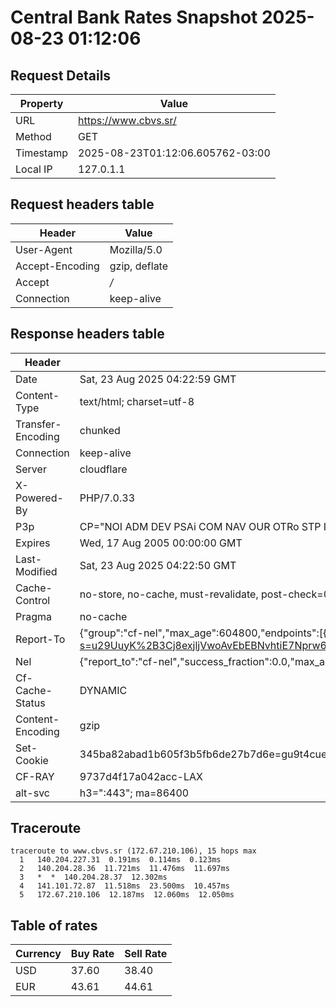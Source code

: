 # Central Bank Rates Snapshot 2025-08-23 01:12:06
## Request Details

| Property | Value |
|----------|-------|
| URL | https://www.cbvs.sr/ |
| Method | GET |
| Timestamp | 2025-08-23T01:12:06.605762-03:00 |
| Local IP | 127.0.1.1 |
    
## Request headers table

| Header | Value |
|--------|-------|
| User-Agent | Mozilla/5.0 |
| Accept-Encoding | gzip, deflate |
| Accept | */* |
| Connection | keep-alive |

    
## Response headers table
| Header | Value |
|--------|-------|
| Date | Sat, 23 Aug 2025 04:22:59 GMT |
| Content-Type | text/html; charset=utf-8 |
| Transfer-Encoding | chunked |
| Connection | keep-alive |
| Server | cloudflare |
| X-Powered-By | PHP/7.0.33 |
| P3p | CP="NOI ADM DEV PSAi COM NAV OUR OTRo STP IND DEM" |
| Expires | Wed, 17 Aug 2005 00:00:00 GMT |
| Last-Modified | Sat, 23 Aug 2025 04:22:50 GMT |
| Cache-Control | no-store, no-cache, must-revalidate, post-check=0, pre-check=0 |
| Pragma | no-cache |
| Report-To | {"group":"cf-nel","max_age":604800,"endpoints":[{"url":"https://a.nel.cloudflare.com/report/v4?s=u29UuyK%2B3Cj8exjljVwoAvEbEBNvhtiE7Nprw6dckTJNJ0oCIcZ2uxCQaT2fkknVIFgTWtcXNpUIG6Gs4FYNYWO0L3dqS0GeIkpl"}]} |
| Nel | {"report_to":"cf-nel","success_fraction":0.0,"max_age":604800} |
| Cf-Cache-Status | DYNAMIC |
| Content-Encoding | gzip |
| Set-Cookie | 345ba82abad1b605f3b5fb6de27b7d6e=gu9t4cueh480ifgd4g4vlm89l5; HttpOnly; Path=/ |
| CF-RAY | 9737d4f17a042acc-LAX |
| alt-svc | h3=":443"; ma=86400 |

## Traceroute 

```
traceroute to www.cbvs.sr (172.67.210.106), 15 hops max
  1   140.204.227.31  0.191ms  0.114ms  0.123ms 
  2   140.204.28.36  11.721ms  11.476ms  11.697ms 
  3   *  *  140.204.28.37  12.302ms 
  4   141.101.72.87  11.518ms  23.500ms  10.457ms 
  5   172.67.210.106  12.187ms  12.060ms  12.050ms 

```

## Table of rates

| Currency | Buy Rate | Sell Rate |
|----------|----------|-----------|
| USD | 37.60 | 38.40 |
| EUR | 43.61 | 44.61 |
